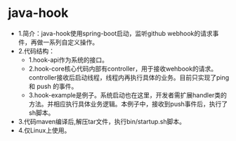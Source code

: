 # java-hook

* 1.简介：java-hook使用spring-boot启动，监听github webhook的请求事件，再做一系列自定义操作。
* 2.代码结构：
	* 1.hook-api作为系统的接口。
    * 2.hook-core核心代码内部有controller，用于接收wehbook的请求。controller接收后启动线程，线程内再执行具体的业务。目前只实现了ping 和 push 的事件。
    * 3.hook-example是例子。系统启动也在这里，开发者需扩展handler类的方法。并相应执行具体业务逻辑。本例子中，接收到push事件后，执行了sh脚本。
* 3.代码maven编译后,解压tar文件，执行bin/startup.sh脚本。
* 4.仅Linux上使用。

